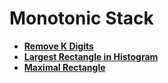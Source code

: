 # Monotonic Stack

- **[Remove K Digits](https://leetcode.com/problems/remove-k-digits/description/?envType=daily-question&envId=2024-04-11)**
- **[Largest Rectangle in Histogram](https://leetcode.com/problems/largest-rectangle-in-histogram/description/)**
- **[Maximal Rectangle](https://leetcode.com/problems/maximal-rectangle/description/?envType=daily-question&envId=2024-04-13)**

